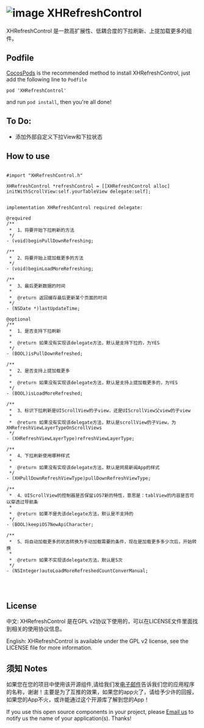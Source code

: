 ![image](https://github.com/xhzengAIB/LearnEnglish/raw/master/Screenshots/XHRefreshControl.gif)
XHRefreshControl
================

XHRefreshControl 是一款高扩展性、低耦合度的下拉刷新、上提加载更多的组件。

## Podfile

[CocosPods](http://cocosPods.org) is the recommended method to install XHRefreshControl, just add the following line to `Podfile`

```
pod 'XHRefreshControl'
```

and run `pod install`, then you're all done!

## To Do:
* 添加外部自定义下拉View和下拉状态

## How to use
```objc

#import "XHRefreshControl.h"

XHRefreshControl *refreshControl = [[XHRefreshControl alloc] initWithScrollView:self.yourTableView delegate:self];


implementation XHRefreshControl required delegate:

@required
/**
 *  1、将要开始下拉刷新的方法
 */
- (void)beginPullDownRefreshing;

/**
 *  2、将要开始上提加载更多的方法
 */
- (void)beginLoadMoreRefreshing;

/**
 *  3、最后更新数据的时间
 *
 *  @return 返回缓存最后更新某个页面的时间
 */
- (NSDate *)lastUpdateTime;

@optional
/**
 *  1、是否支持下拉刷新
 *
 *  @return 如果没有实现该delegate方法，默认是支持下拉的，为YES
 */
- (BOOL)isPullDownRefreshed;

/**
 *  2、是否支持上提加载更多
 *
 *  @return 如果没有实现该delegate方法，默认是支持上提加载更多的，为YES
 */
- (BOOL)isLoadMoreRefreshed;

/**
 *  3、标识下拉刷新是UIScrollView的子view，还是UIScrollView父view的子view
 *
 *  @return 如果没有实现该delegate方法，默认是scrollView的子View，为XHRefreshViewLayerTypeOnScrollViews
 */
- (XHRefreshViewLayerType)refreshViewLayerType;

/**
 *  4、下拉刷新使用哪种样式
 *
 *  @return 如果没有实现该delegate方法，默认是网易新闻App的样式
 */
- (XHPullDownRefreshViewType)pullDownRefreshViewType;

/**
 *  4、UIScrollView的控制器是否保留iOS7新的特性，意思是：tablView的内容是否可以穿透过导航条
 *
 *  @return 如果不是先该delegate方法，默认是不支持的
 */
- (BOOL)keepiOS7NewApiCharacter;

/**
 *  5、将自动加载更多的状态转换为手动加载需要的条件，现在是加载更多多少次后，开始转换
 *
 *  @return 如果不实现该delegate方法，默认是5次
 */
- (NSInteger)autoLoadMoreRefreshedCountConverManual;




```


## License

中文: XHRefreshControl 是在GPL v2协议下使用的，可以在LICENSE文件里面找到相关的使用协议信息。

English: XHRefreshControl is available under the GPL v2 license, see the LICENSE file for more information.     



## 须知       Notes
如果您在您的项目中使用该开源组件,请给我们发[电子邮件](mailto:xhzengAIB@gmail.com?subject=From%20GitHub%20XHRefreshControl)告诉我们您的应用程序的名称，谢谢！主要是为了互推的效果，如果您的app火了，请给予少许的回报，如果您的App不火，或许能通过这个开源库了解到您的App！            
                           
If you use this open source components in your project, please [Email us](mailto:xhzengAIB@gmail.com?subject=From%20GitHub%20XHRefreshControl) to notify us the name of your application(s). Thanks!

